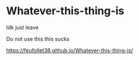 # Whatever-this-thing-is
Idk just leave

Do not use this this sucks

https://feufollet38.github.io/Whatever-this-thing-is/
